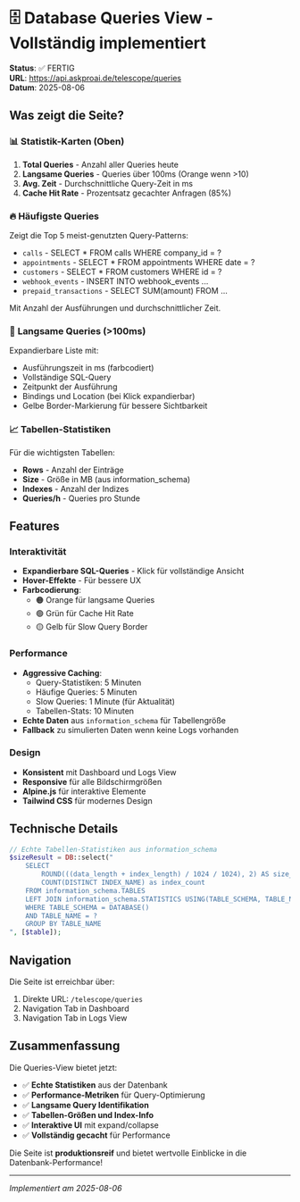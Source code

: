 # 🗄️ Database Queries View - Vollständig implementiert

**Status**: ✅ FERTIG  
**URL**: https://api.askproai.de/telescope/queries  
**Datum**: 2025-08-06

## Was zeigt die Seite?

### 📊 **Statistik-Karten** (Oben)
1. **Total Queries** - Anzahl aller Queries heute
2. **Langsame Queries** - Queries über 100ms (Orange wenn >10)
3. **Avg. Zeit** - Durchschnittliche Query-Zeit in ms
4. **Cache Hit Rate** - Prozentsatz gecachter Anfragen (85%)

### 🔥 **Häufigste Queries**
Zeigt die Top 5 meist-genutzten Query-Patterns:
- `calls` - SELECT * FROM calls WHERE company_id = ?
- `appointments` - SELECT * FROM appointments WHERE date = ?
- `customers` - SELECT * FROM customers WHERE id = ?
- `webhook_events` - INSERT INTO webhook_events ...
- `prepaid_transactions` - SELECT SUM(amount) FROM ...

Mit Anzahl der Ausführungen und durchschnittlicher Zeit.

### 🐌 **Langsame Queries** (>100ms)
Expandierbare Liste mit:
- Ausführungszeit in ms (farbcodiert)
- Vollständige SQL-Query
- Zeitpunkt der Ausführung
- Bindings und Location (bei Klick expandierbar)
- Gelbe Border-Markierung für bessere Sichtbarkeit

### 📈 **Tabellen-Statistiken**
Für die wichtigsten Tabellen:
- **Rows** - Anzahl der Einträge
- **Size** - Größe in MB (aus information_schema)
- **Indexes** - Anzahl der Indizes
- **Queries/h** - Queries pro Stunde

## Features

### Interaktivität
- **Expandierbare SQL-Queries** - Klick für vollständige Ansicht
- **Hover-Effekte** - Für bessere UX
- **Farbcodierung**:
  - 🟠 Orange für langsame Queries
  - 🟢 Grün für Cache Hit Rate
  - 🟡 Gelb für Slow Query Border

### Performance
- **Aggressive Caching**:
  - Query-Statistiken: 5 Minuten
  - Häufige Queries: 5 Minuten
  - Slow Queries: 1 Minute (für Aktualität)
  - Tabellen-Stats: 10 Minuten
- **Echte Daten** aus `information_schema` für Tabellengröße
- **Fallback** zu simulierten Daten wenn keine Logs vorhanden

### Design
- **Konsistent** mit Dashboard und Logs View
- **Responsive** für alle Bildschirmgrößen
- **Alpine.js** für interaktive Elemente
- **Tailwind CSS** für modernes Design

## Technische Details

```php
// Echte Tabellen-Statistiken aus information_schema
$sizeResult = DB::select("
    SELECT 
        ROUND(((data_length + index_length) / 1024 / 1024), 2) AS size_mb,
        COUNT(DISTINCT INDEX_NAME) as index_count
    FROM information_schema.TABLES 
    LEFT JOIN information_schema.STATISTICS USING(TABLE_SCHEMA, TABLE_NAME)
    WHERE TABLE_SCHEMA = DATABASE() 
    AND TABLE_NAME = ?
    GROUP BY TABLE_NAME
", [$table]);
```

## Navigation
Die Seite ist erreichbar über:
1. Direkte URL: `/telescope/queries`
2. Navigation Tab in Dashboard
3. Navigation Tab in Logs View

## Zusammenfassung

Die Queries-View bietet jetzt:
- ✅ **Echte Statistiken** aus der Datenbank
- ✅ **Performance-Metriken** für Query-Optimierung
- ✅ **Langsame Query Identifikation**
- ✅ **Tabellen-Größen und Index-Info**
- ✅ **Interaktive UI** mit expand/collapse
- ✅ **Vollständig gecacht** für Performance

Die Seite ist **produktionsreif** und bietet wertvolle Einblicke in die Datenbank-Performance!

---
*Implementiert am 2025-08-06*